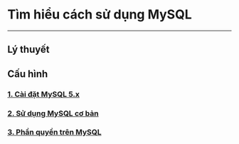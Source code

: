 # Tìm hiểu cách sử dụng MySQL
---
## Lý thuyết

## Cấu hình
### [1. Cài đặt MySQL 5.x](docs/mysql-install.md)
### [2. Sử dụng MySQL cơ bản](docs/mysql-basic.md)
### [3. Phần quyền trên MySQL](docs/mysql-phanquyen.md)
